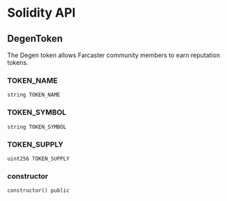 # Solidity API

## DegenToken

The Degen token allows Farcaster community members to earn reputation tokens.

### TOKEN_NAME

```solidity
string TOKEN_NAME
```

### TOKEN_SYMBOL

```solidity
string TOKEN_SYMBOL
```

### TOKEN_SUPPLY

```solidity
uint256 TOKEN_SUPPLY
```

### constructor

```solidity
constructor() public
```

